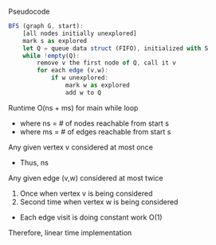 Pseudocode
```javascript
BFS (graph G, start):
	[all nodes initially unexplored]
	mark s as explored
	let Q = queue data struct (FIFO), initialized with S
	while !empty(Q):
		remove v the first node of Q, call it v
		for each edge (v,w):
			if w unexplored:
				mark w as explored
				add w to Q
```
Runtime
O(ns + ms) for main while loop
- where ns = # of nodes reachable from start s
- where ms = # of edges reachable from start s

Any given vertex v considered at most once
- Thus, ns

Any given edge (v,w) considered at most twice
1. Once when vertex v is being considered
2. Second time when vertex w is being considered
- Each edge visit is doing constant work O(1)

Therefore, linear time implementation
